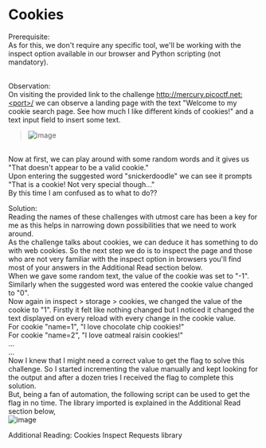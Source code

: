 # Cookies

Prerequisite:<br>
As for this, we don't require any specific tool, we'll be working with the inspect option available in our browser and Python scripting (not mandatory). <br><br>

Observation: <br>
On visiting the provided link to the challenge <a href="http://mercury.picoctf.net:<port>/"> http://mercury.picoctf.net:<port>/ </a> we can observe a landing page with the text "Welcome to my cookie search page. See how much I like different kinds of cookies!" and a text input field to insert some text.<br>
> ![image](https://github.com/MHKace/Walkthroughs/assets/157091170/3cd4a365-e7dd-42a7-9300-3bfb6b068677)
<br>
Now at first, we can play around with some random words and it gives us "That doesn't appear to be a valid cookie."<br>
Upon entering the suggested word "snickerdoodle" we can see it prompts "That is a cookie! Not very special though..." <br>
By this time I am confused as to what to do?? <br>

Solution:<br>
Reading the names of these challenges with utmost care has been a key for me as this helps in narrowing down possibilities that we need to work around. <br>
As the challenge talks about cookies, we can deduce it has something to do with web cookies. So the next step we do is to inspect the page and those who are not very familiar with the inspect option in browsers you'll find most of your answers in the Additional Read section below. <br>
When we gave some random text, the value of the cookie was set to "-1". Similarly when the suggested word was entered the cookie value changed to "0". <br>
Now again in inspect > storage > cookies, we changed the value of the cookie to "1". Firstly it felt like nothing changed but I noticed it changed the text displayed on every reload with every change in the cookie value.<br>
For cookie "name=1", "I love chocolate chip cookies!"<br>
For cookie "name=2", "I love oatmeal raisin cookies!" <br>
...<br>
...<br>
Now I knew that I might need a correct value to get the flag to solve this challenge. So I started incrementing the value manually and kept looking for the output and after a dozen tries I received the flag to complete this solution.<br>
But, being a fan of automation, the following script can be used to get the flag in no time. The library imported is explained in the Additional Read section below, <br>
![image](https://github.com/MHKace/Walkthroughs/assets/157091170/af9dca45-7120-4f3c-a4ad-e61674ce409f)

Additional Reading:
Cookies
Inspect
Requests library
